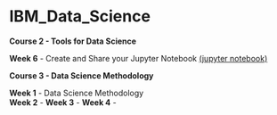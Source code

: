 # IBM_Data_Science

**Course 2 - Tools for Data Science**

**Week 6** - Create and Share your Jupyter Notebook [(jupyter notebook)](https://github.com/matsumotomarlon/IBM_Data_Science/blob/main/Jupyter_Notebook.ipynb)

**Course 3 - Data Science Methodology**

**Week 1** - Data Science Methodology</br>
**Week 2** - 
**Week 3** - 
**Week 4** - 
